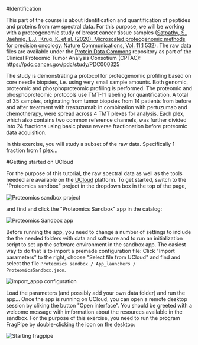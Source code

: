 #Identification

This part of the course is about identification and quantification of peptides and proteins from raw spectral data. For this purpose, we will be working with a proteogenomic study of breast cancer tissue samples ([Satpathy, S., Jaehnig, E.J., Krug, K. et al. (2020). Microscaled proteogenomic methods for precision oncology. Nature Communications, Vol. 11,1 532](https://www.ncbi.nlm.nih.gov/pubmed/31988290)). The raw data files are available under the [Protein Data Commons](https://pdc.cancer.gov/pdc/) repository as part of the Clinical Proteomic Tumor Analysis Consotium (CPTAC): https://pdc.cancer.gov/pdc/study/PDC000325

The study is demonstrating a protocol for proteogenomic profiling based on core needle biopsies, i.e. using very small sample amounts. Both genomic, proteomic and phosphoproteomic profiling is performed. The proteomic and phosphoproteomic protocols use TMT-11 labeling for quantification. A total of 35 samples, originating from tumor biopsies from 14 patients from before and after treatment with trastuzumab in combination with pertuzumab and chemotherapy, were spread across 4 TMT plexes for analysis. Each plex, which also contains two common reference channels, was further divided into 24 fractions using basic phase reverse fractionation before proteomic data acquisition.

In this exercise, you will study a subset of the raw data. Specifically 1 fraction from 1 plex...


#Getting started on UCloud

For the purpose of this tutorial, the raw spectral data as well as the tools needed are available on the [UCloud](https://cloud.sdu.dk/) platform. To get started, switch to the "Proteomics sandbox" project in the dropdown box in the top of the page,

![Proteomics sandbox project](https://user-images.githubusercontent.com/3648982/141947252-6d3aa332-6e03-48a7-9aa0-b68f078665a9.png)

and find and click the "Proteomics Sandbox" app in the catalog:

![Proteomics Sandbox app](https://user-images.githubusercontent.com/3648982/141946651-1aaba841-bad2-4ace-89a1-04232bea5a75.png)

Before running the app, you need to change a number of settings to include the the needed folders with data and software and to run an initialization script to set up the software environment in the sandbox app. The easiest way to do that is to import a premade configuration file: Click "Import parameters" to the right, choose "Select file from UCloud" and find and select the file `Proteomics sandbox / App_launchers / ProteomicsSandbox.json`.

![import_appp configuration](https://user-images.githubusercontent.com/3648982/141950906-befda2a4-b712-4f8d-a5d0-256249eedb6d.png)


Load the parameters (and possibly add your own data folder) and run the app... Once the app is running on UCloud, you can open a remote desktop session by cliking the button "Open interface". You should be greeted with a welcome message with imformation about the resources available in the sandbox. For the purpose of this exercise, you need to run the program FragPipe by double-clicking the icon on the desktop:

![Starting fragpipe](https://user-images.githubusercontent.com/3648982/141952788-6d64a203-d838-4511-a787-7fb5b03ac532.png)

